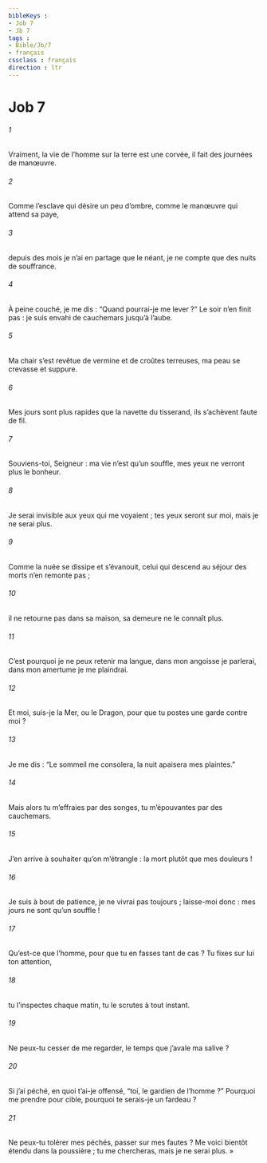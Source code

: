```yaml
---
bibleKeys : 
- Job 7
- Jb 7
tags : 
- Bible/Jb/7
- français
cssclass : français
direction : ltr
---
```


# Job 7

###### 1
Vraiment, la vie de l’homme sur la terre est une corvée,
il fait des journées de manœuvre.
###### 2
Comme l’esclave qui désire un peu d’ombre,
comme le manœuvre qui attend sa paye,
###### 3
depuis des mois je n’ai en partage que le néant,
je ne compte que des nuits de souffrance.
###### 4
À peine couché, je me dis :
“Quand pourrai-je me lever ?”
Le soir n’en finit pas :
je suis envahi de cauchemars jusqu’à l’aube.
###### 5
Ma chair s’est revêtue de vermine et de croûtes terreuses,
ma peau se crevasse et suppure.
###### 6
Mes jours sont plus rapides que la navette du tisserand,
ils s’achèvent faute de fil.
###### 7
Souviens-toi, Seigneur : ma vie n’est qu’un souffle,
mes yeux ne verront plus le bonheur.
###### 8
Je serai invisible aux yeux qui me voyaient ;
tes yeux seront sur moi, mais je ne serai plus.
###### 9
Comme la nuée se dissipe et s’évanouit,
celui qui descend au séjour des morts n’en remonte pas ;
###### 10
il ne retourne pas dans sa maison,
sa demeure ne le connaît plus.
###### 11
C’est pourquoi je ne peux retenir ma langue,
dans mon angoisse je parlerai,
dans mon amertume je me plaindrai.
###### 12
Et moi, suis-je la Mer, ou le Dragon,
pour que tu postes une garde contre moi ?
###### 13
Je me dis : “Le sommeil me consolera,
la nuit apaisera mes plaintes.”
###### 14
Mais alors tu m’effraies par des songes,
tu m’épouvantes par des cauchemars.
###### 15
J’en arrive à souhaiter qu’on m’étrangle :
la mort plutôt que mes douleurs !
###### 16
Je suis à bout de patience, je ne vivrai pas toujours ;
laisse-moi donc : mes jours ne sont qu’un souffle !
###### 17
Qu’est-ce que l’homme,
pour que tu en fasses tant de cas ?
Tu fixes sur lui ton attention,
###### 18
tu l’inspectes chaque matin,
tu le scrutes à tout instant.
###### 19
Ne peux-tu cesser de me regarder,
le temps que j’avale ma salive ?
###### 20
Si j’ai péché, en quoi t’ai-je offensé,
“toi, le gardien de l’homme ?”
Pourquoi me prendre pour cible,
pourquoi te serais-je un fardeau ?
###### 21
Ne peux-tu tolérer mes péchés,
passer sur mes fautes ?
Me voici bientôt étendu dans la poussière ;
tu me chercheras, mais je ne serai plus. »
